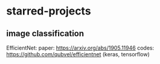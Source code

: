 # starred-projects

## image classification
EfficientNet: paper: https://arxiv.org/abs/1905.11946
              codes: https://github.com/qubvel/efficientnet (keras, tensorflow)
